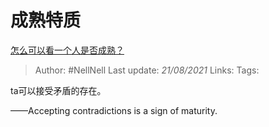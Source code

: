 # 成熟特质
[怎么可以看一个人是否成熟？](https://www.zhihu.com/question/415808060/answer/1998473679)

> Author: #NellNell 
Last update: *21/08/2021* 
Links:
Tags: 

ta可以接受矛盾的存在。

——Accepting contradictions is a sign of maturity.